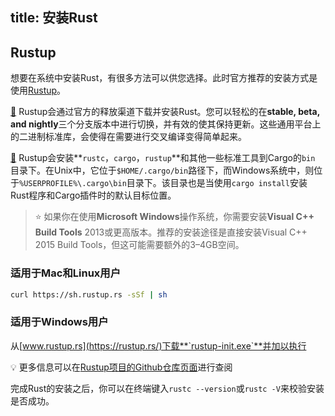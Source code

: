 title: 安装Rust
---

## Rustup
想要在系统中安装Rust，有很多方法可以供您选择。此时官方推荐的安装方式是使用[Rustup](https://rustup.rs/)。

[📖](https://github.com/rust-lang-nursery/rustup.rs) Rustup会通过官方的释放渠道下载并安装Rust。您可以轻松的在**stable, beta, and nightly**三个分支版本中进行切换，并有效的使其保持更新。这些通用平台上的二进制标准库，会使得在需要进行交叉编译变得简单起来。

[📖](https://github.com/rust-lang-nursery/rustup.rs#installation) Rustup会安装**`rustc`，`cargo`，`rustup`**和其他一些标准工具到Cargo的`bin` 目录下。在Unix中，它位于`$HOME/.cargo/bin`路径下，而Windows系统中，则位于`%USERPROFILE%\.cargo\bin`目录下。该目录也是当使用`cargo install`安装Rust程序和Cargo插件时的默认目标位置。

> ⭐️ 如果你在使用**Microsoft Windows**操作系统，你需要安装**Visual C++ Build Tools** 2013或更高版本。推荐的安装途径是直接安装Visual C++ 2015 Build Tools，但这可能需要额外的3–4GB空间。

### 适用于Mac和Linux用户
```bash
curl https://sh.rustup.rs -sSf | sh
```

### 适用于Windows用户
从[www.rustup.rs](https://rustup.rs/)下载**`rustup-init.exe`**并加以执行

💡 更多信息可以在[Rustup项目的Github仓库页面](https://github.com/rust-lang-nursery/rustup.rs)进行查阅

完成Rust的安装之后，你可以在终端键入`rustc --version`或`rustc -V`来校验安装是否成功。
